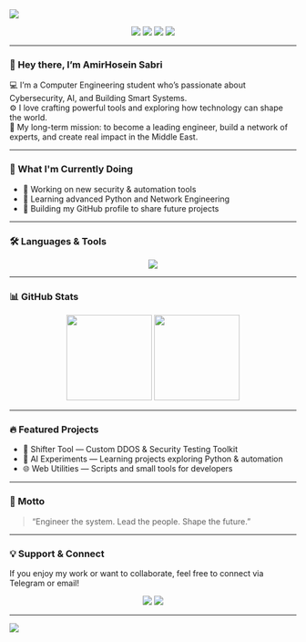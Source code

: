 <!-- Banner / Header -->
<img src="https://capsule-render.vercel.app/api?type=waving&color=0:0f0c29,100:302b63&height=200&section=header&text=AmirHosein%20Sabri&fontSize=45&fontColor=ffffff&animation=fadeIn&fontAlignY=35" />

<p align="center">
  <a href="mailto:amirhoseinsabri@gmail.com"><img src="https://img.shields.io/badge/Gmail-D14836?style=flat&logo=gmail&logoColor=white"/></a>
  <a href="https://github.com/SabriAmir"><img src="https://img.shields.io/badge/GitHub-171515?style=flat&logo=github&logoColor=white"/></a>
  <a href="https://t.me/AmirSabri"><img src="https://img.shields.io/badge/Telegram-2CA5E0?style=flat&logo=telegram&logoColor=white"/></a>
  <a href="#"><img src="https://img.shields.io/badge/LinkedIn-0077B5?style=flat&logo=linkedin&logoColor=white"/></a>
</p>

---

### 👋 Hey there, I’m AmirHosein Sabri

💻 I’m a Computer Engineering student who’s passionate about Cybersecurity, AI, and Building Smart Systems.  
⚙️ I love crafting powerful tools and exploring how technology can shape the world.  
🎯 My long-term mission: to become a leading engineer, build a network of experts, and create real impact in the Middle East.  

---

### 🧠 What I'm Currently Doing
- 🚀 Working on new security & automation tools
- 🧩 Learning advanced Python and Network Engineering
- 📘 Building my GitHub profile to share future projects

---

### 🛠️ Languages & Tools
<p align="center">
  <img src="https://skillicons.dev/icons?i=python,cpp,html,css,js,linux,bash,git,vscode" />
</p>

---

### 📊 GitHub Stats
<p align="center">
  <img src="https://github-readme-stats.vercel.app/api?username=SabriAmir&show_icons=true&theme=tokyonight" height="150"/>
  <img src="https://github-readme-streak-stats.herokuapp.com/?user=SabriAmir&theme=tokyonight" height="150"/>
</p>

---

### 🔥 Featured Projects
- 🧰 Shifter Tool — Custom DDOS & Security Testing Toolkit  
- 🧠 AI Experiments — Learning projects exploring Python & automation  
- 🌐 Web Utilities — Scripts and small tools for developers

---

### 💬 Motto
> “Engineer the system. Lead the people. Shape the future.”

---

### 💡 Support & Connect
If you enjoy my work or want to collaborate, feel free to connect via Telegram or email!  
<p align="center">
  <a href="https://t.me/AmirSabri"><img src="https://img.shields.io/badge/Telegram-2CA5E0?style=flat&logo=telegram&logoColor=white"/></a>
  <a href="mailto:amirhoseinsabri@gmail.com"><img src="https://img.shields.io/badge/Email-D14836?style=flat&logo=gmail&logoColor=white"/></a>
</p>

---

<img src="https://capsule-render.vercel.app/api?type=waving&color=0:0f0c29,100:302b63&height=100&section=footer"/>
